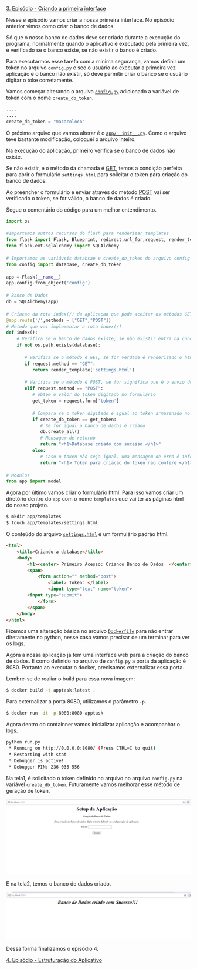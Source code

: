 [3. Episódio - Criando a primeira interface](ep3.md)

Nesse e episódio vamos criar a nossa primeira interface. No episódio anterior vimos como criar o banco de dados. 

Só que o nosso banco de dados deve ser criado durante a execução do programa, normalmente quando o aplicativo é executado pela primeira vez, é verificado se o banco existe, se não existir o banco é criado.

Para executarmos esse tarefa com a minima segurança, vamos definir um token no arquivo `config.py` e seo o usuário ao executar a primeira vez aplicação e o banco não existir, só deve permitir criar o banco se o usuário digitar o toke corretamente.

Vamos começar alterando o arquivo [`config.py`](ep3/config.py) adicionado a variável de token com o nome `create_db_token`.

```python
....
....
create_db_token = "macacoloco"
```

O próximo arquivo que vamos alterar é o [`app/__init__.py`](ep3/app/__init__.py). Como o arquivo teve bastante modificação, coloquei o arquivo inteiro. 

Na execução do aplicação, primeiro verifica se o banco de dados não existe.

Se não existir, e o método da chamada é [GET](https://blog.alura.com.br/diferencas-entre-get-e-post/), temos a condição perfeita para abrir o formulário `settings.html` para solicitar o token para criação do banco de dados.

Ao preencher o formulário e enviar através do método [POST](https://blog.alura.com.br/diferencas-entre-get-e-post/) vai ser verificado o token, se for válido, o banco de dados é criado.

Segue o comentário do código para um melhor entendimento.

```python
import os

#Importamos outros recursos do flash para renderizar templates
from flask import Flask, Blueprint, redirect,url_for,request, render_template
from flask.ext.sqlalchemy import SQLAlchemy

# Importamos as variáveis databsae e create_db_token do arquivo config 
from config import database, create_db_token

app = Flask(__name__)
app.config.from_object('config')

# Banco de Dados
db = SQLAlchemy(app)

# Criacao da rota index(/) da aplicacao que pode aceitar os métodos GET e POST
@app.route('/',methods = ["GET","POST"])
# Metodo que vai implementar a rota index(/)
def index():
    # Verifica se o banco de dados existe, se não existir entra na condicao, olhe o not
    if not os.path.exists(database):

       # Verifica se o método é GET, se for verdade é renderizado o html settings.html que contém o formulário para digitar o token
       if request.method == "GET":
          return render_template('settings.html')    

       # Verifica se o método é POST, se for significa que é o envio do formulário
       elif request.method == "POST":
          # obtem o valor do token digitado no formulário
          get_token = request.form['token']
          
          # Compara se o token digitado é igual ao token armazenado no arquivo config.py 
          if create_db_token == get_token:
             # Se for igual p banco de dados é criado 
             db.create_all()
             # Mensagem de retorno
             return "<h1>Database criado com sucesso.</h1>"
          else:
             # Caso o token não seja igual, uma mensagem de erro é informado
             return "<h1> Token para criacao do token nao confere </h1>"

# Modulos
from app import model
```

Agora por último vamos criar o formulário html. Para isso vamos criar um diretório dentro do `app` com o nome `templates` que vai ter as páginas html do nosso projeto.

```bash
$ mkdir app/templates
$ touch app/templates/settings.html
```
O conteúdo do arquivo [`settings.html`](ep3/app/templates/settings.html) é um formulário padrão html.

```html
<html>
    <title>Criando a database</title>
    <body>
        <h1><center> Primeiro Acesso: Criando Banco de Dados  </center></h1>
        <span>
            <form action="" method="post">
                <label> Token: </label>
                <input type="text" name="token">
		<input type="submit">
            </form>
        </span>
    </body>
</html>
```

Fizemos uma alteração básica no arquivo [`Dockerfile`](ep3/Dockerfile) para não entrar diretamente no python, nesse caso vamos precisar de um terminar para ver os logs.


Agora a nossa aplicação já tem uma interface web para a criação do banco de dados. E como definido no arquivo de `config.py` a porta da aplicação é 8080. Portanto ao executar o docker, precisamos externalizar essa porta.

Lembre-se de realiar o build para essa nova imagem:

```bash
$ docker build -t apptask:latest .
```

Para externalizar a porta 8080, utilizamos o parâmetro `-p`. 

```bash
$ docker run -it -p 8080:8080 apptask
```

Agora dentro do containner vamos inicializar aplicação e acompanhar o logs.

```bash
python run.py 
 * Running on http://0.0.0.0:8080/ (Press CTRL+C to quit)
 * Restarting with stat
 * Debugger is active!
 * Debugger PIN: 236-035-556
```

Na tela1, é solicitado o token definido no arquivo no arquivo `config.py` na variável `create_db_token`. Futuramente vamos melhorar esse método de geração de token.

![form](img/ep3-img1.png)

E na tela2, temos o banco de dados criado.

![create_database](img/ep3-img2.png)


Dessa forma finalizamos o episódio 4.

[4. Episódio - Estruturação do Aplicativo](ep4.md)


